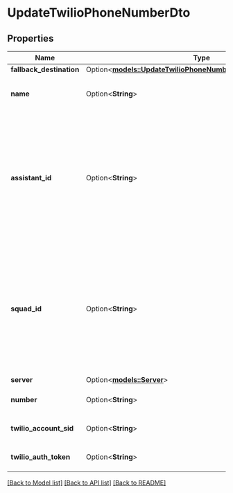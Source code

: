 # UpdateTwilioPhoneNumberDto

## Properties

Name | Type | Description | Notes
------------ | ------------- | ------------- | -------------
**fallback_destination** | Option<[**models::UpdateTwilioPhoneNumberDtoFallbackDestination**](UpdateTwilioPhoneNumberDtoFallbackDestination.md)> |  | [optional]
**name** | Option<**String**> | This is the name of the phone number. This is just for your own reference. | [optional]
**assistant_id** | Option<**String**> | This is the assistant that will be used for incoming calls to this phone number.  If neither `assistantId` nor `squadId` is set, `assistant-request` will be sent to your Server URL. Check `ServerMessage` and `ServerMessageResponse` for the shape of the message and response that is expected. | [optional]
**squad_id** | Option<**String**> | This is the squad that will be used for incoming calls to this phone number.  If neither `assistantId` nor `squadId` is set, `assistant-request` will be sent to your Server URL. Check `ServerMessage` and `ServerMessageResponse` for the shape of the message and response that is expected. | [optional]
**server** | Option<[**models::Server**](Server.md)> |  | [optional]
**number** | Option<**String**> | These are the digits of the phone number you own on your Twilio. | [optional]
**twilio_account_sid** | Option<**String**> | This is the Twilio Account SID for the phone number. | [optional]
**twilio_auth_token** | Option<**String**> | This is the Twilio Auth Token for the phone number. | [optional]

[[Back to Model list]](../README.md#documentation-for-models) [[Back to API list]](../README.md#documentation-for-api-endpoints) [[Back to README]](../README.md)


